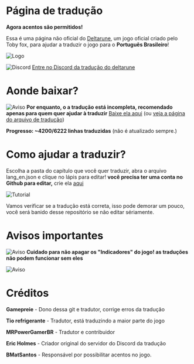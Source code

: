 # Página de tradução

**Agora acentos são permitidos!**

Essa é uma página não oficial do [Deltarune](http://deltarune.com/), um jogo oficial criado pelo Toby fox, para ajudar a traduzir o jogo para o **Português Brasileiro**!

![Logo](https://i.imgur.com/Y7ym2mk.png)

![Discord](https://static.filehorse.com/icons/messaging-and-chat/discord-icon-32.png) [Entre no Discord da tradução do deltarune](https://discord.gg/MBXUw8z)

# Aonde baixar?

![Aviso](https://cdn1.iconfinder.com/data/icons/CrystalClear/32x32/actions/messagebox_warning.png) **Por enquanto, o a tradução está incompleta, recomendado apenas para quem quer ajudar à traduzir** [Baixe ela aqui](https://github.com/Gamepreie/deltarune-traducao/archive/master.zip) (ou [veja a página do arquivo de tradução](https://raw.githubusercontent.com/Gamepreie/deltarune-traducao/master/capitulo%201/lang_en.json))

**Progresso: ~4200/6222 linhas traduzidas** (não é atualizado sempre.)

# Como ajudar a traduzir?
Escolha a pasta do capítulo que você quer traduzir, abra o arquivo lang_en.json e clique no lápis para editar! **você precisa ter uma conta no Github para editar,** crie ela [aqui](https://github.com/join)

![Tutorial](https://i.imgur.com/xf67rDv.png)

Vamos verificar se a tradução está correta, isso pode demorar um pouco, você será banido desse repositório se não editar sériamente.

# Avisos importantes

![Aviso](https://cdn1.iconfinder.com/data/icons/CrystalClear/32x32/actions/messagebox_warning.png) **Cuidado para não apagar os "Indicadores" do jogo! as traduções não podem funcionar sem eles**

![Aviso](https://i.imgur.com/CUZkfv8.png)

# Créditos

**Gamepreie** - Dono dessa git e tradutor, corrige erros da tradução

**Tio refrigerante** - Tradutor, está traduzindo a maior parte do jogo

**MRPowerGamerBR** - Tradutor e contribuidor

**Eric Holmes** - Criador original do servidor do Discord da tradução

**BMatSantos** - Responsável por possibilitar acentos no jogo.
